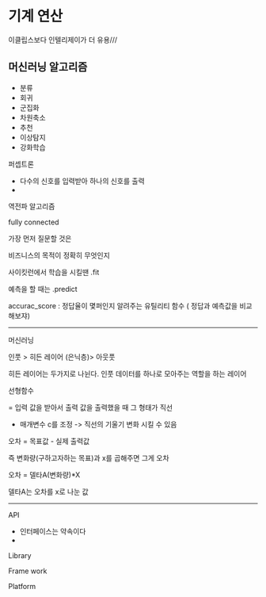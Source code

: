 # 기계 연산

이클립스보다 인텔리제이가 더 유용///



## 머신러닝 알고리즘

- 분류
- 회귀
- 군집화
- 차원축소
- 추천
- 이상탐지
- 강화학습



퍼셉트론

- 다수의 신호를 입력받아 하나의 신호를 출력
- 

역전파 알고리즘



fully connected 



가장 먼저 질문할 것은

비즈니스의 목적이 정확히 무엇인지



사이킷런에서 학습을 시킬땐 .fit

예측을 할 때는 .predict

accurac_score : 정답율이 몇퍼인지 알려주는 유틸리티 함수 ( 정답과 예측값을 비교해보쟈)



---

머신러닝

인풋 > 히든 레이어 (은닉층)>  아웃풋

히든 레이어는 두가지로 나뉜다. 인풋 데이터를 하나로 모아주는 역할을 하는 레이어 



선형함수

= 입력 값을 받아서 출력 값을 출력했을 때 그 형태가 직선

- 매개변수 c를 조정 -> 직선의 기울기 변화 시킬 수 있음

오차 = 목표값 - 실제 출력값

즉 변화량(구하고자하는 목표)과 x를 곱해주면 그게 오차

오차 = 델타A(변화량)*X

델타A는 오차를 x로 나눈 값



---

API

- 인터페이스는 약속이다
- 

Library

Frame work

Platform